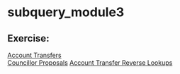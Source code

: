 # subquery_module3
## Exercise:
[Account Transfers](https://github.com/Champchips/tutorials-account-transfers) <br />
[Councillor Proposals](https://github.com/Champchips/Councillor-Proposals)
[Account Transfer Reverse Lookups](https://github.com/Champchips/tutorials-account-transfer-reverse-lookups)
